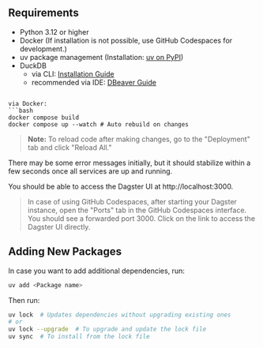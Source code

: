 

## Requirements
- Python 3.12 or higher
- Docker (If installation is not possible, use GitHub Codespaces for development.)
- uv package management (Installation: [uv on PyPI](https://pypi.org/project/uv/))
- DuckDB
  - via CLI: [Installation Guide](https://duckdb.org/docs/installation/?version=stable&environment=cli&platform=macos&download_method=package_manager)  
  - recommended via IDE: [DBeaver Guide](https://duckdb.org/docs/stable/guides/sql_editors/dbeaver.html)  

```

via Docker:
```bash
docker compose build
docker compose up --watch # Auto rebuild on changes
```
> **Note:** To reload code after making changes, go to the "Deployment" tab and click "Reload All."

There may be some error messages initially, but it should stabilize within a few seconds once all services are up and running.

You should be able to access the Dagster UI at http://localhost:3000.

> In case of using GitHub Codespaces, after starting your Dagster instance, open the "Ports" tab in the GitHub Codespaces interface. You should see a forwarded port 3000. Click on the link to access the Dagster UI directly.

## Adding New Packages

In case you want to add additional dependencies, run:
```bash
uv add <Package name>
```

Then run:
```bash
uv lock  # Updates dependencies without upgrading existing ones
# or
uv lock --upgrade  # To upgrade and update the lock file
uv sync  # To install from the lock file
```